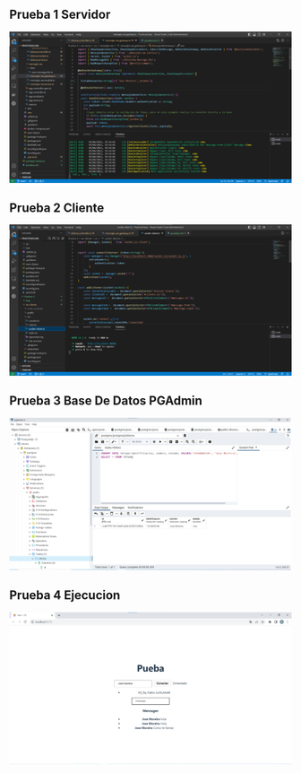 ## Prueba 1 Servidor
<img src="./img/servidor.png" alt="Servidor">

## Prueba 2 Cliente
<img src="./img/cliente.png" alt="Cliente">

## Prueba 3 Base De Datos PGAdmin
<img src="./img/BD.png" alt="Base de Datos">

## Prueba 4 Ejecucion 
<img src="./img/ejecucion.png" alt="Ejecucion">